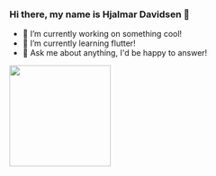 ### Hi there, my name is Hjalmar Davidsen 👋

<!--
**HjalmarDavidsen/HjalmarDavidsen** is a ✨ _special_ ✨ repository because its `README.md` (this file) appears on your GitHub profile.

Here are some ideas to get you started:

- 🔭 I’m currently working on something cool!
- 🌱 I’m currently learning KMP!
- 👯 I’m looking to collaborate on ...
- 🤔 I’m looking for help with ...
- 💬 Ask me about ...
- 📫 How to reach me: ...
- 😄 Pronouns: ...
- ⚡ Fun fact: ...
-->
- 🔭 I’m currently working on something cool!
- 🌱 I’m currently learning flutter!
- 💬 Ask me about anything, I'd be happy to answer!
<img height="180em" src="https://github-readme-stats.vercel.app/api?username=HjalmarDavidsen&show_icons=true&hide_border=true&&count_private=true&include_all_commits=true" />
